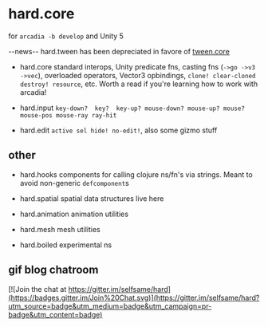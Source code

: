 hard.core
====

for ```arcadia -b develop``` and Unity 5

--news--
hard.tween has been depreciated in favore of [tween.core](https://github.com/selfsame/tween)


* hard.core
standard interops, Unity predicate fns, casting fns (```->go ->v3 ->vec```), overloaded operators, Vector3 opbindings, ```clone! clear-cloned destroy! resource```, etc. Worth a read if you're learning how to work with arcadia!


* hard.input
```key-down?  key?  key-up? mouse-down? mouse-up? mouse? mouse-pos mouse-ray ray-hit```

* hard.edit
```active sel hide! no-edit!```, also some gizmo stuff

## other

* hard.hooks
components for calling clojure ns/fn's via strings.  Meant to avoid non-generic ```defcomponent```s

* hard.spatial
spatial data structures live here

* hard.animation
animation utilities

* hard.mesh
mesh utilities

* hard.boiled
experimental ns


## gif blog chatroom

[![Join the chat at https://gitter.im/selfsame/hard](https://badges.gitter.im/Join%20Chat.svg)](https://gitter.im/selfsame/hard?utm_source=badge&utm_medium=badge&utm_campaign=pr-badge&utm_content=badge)
